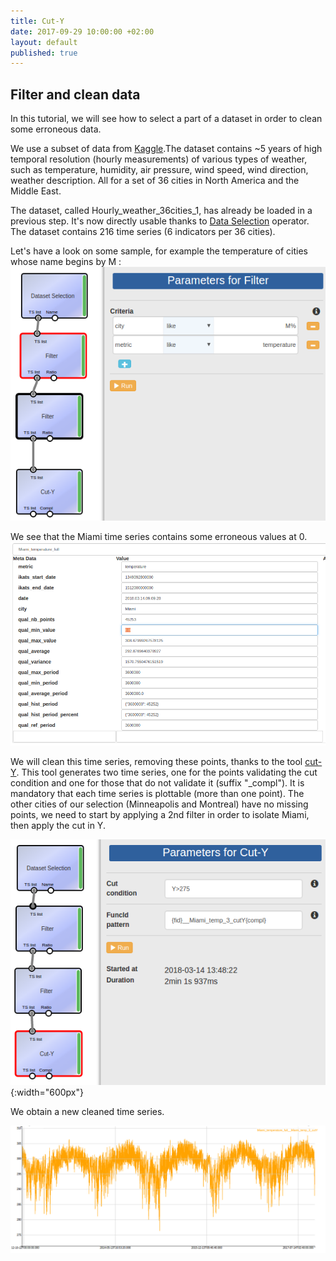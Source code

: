 ```yaml
---
title: Cut-Y
date: 2017-09-29 10:00:00 +02:00
layout: default
published: true
---
```



Filter and clean data
-------------------------

In this tutorial, we will see how to select a part of a dataset in order to clean some erroneous data.

We use a subset of data from [Kaggle](https://www.kaggle.com/selfishgene/historical-hourly-weather-data).The dataset contains ~5 years of high temporal resolution (hourly measurements) of various types of weather, such as temperature, humidity, air pressure, wind speed, wind direction, weather description. All for a set of 36 cities in North America and the Middle East.

The dataset, called Hourly_weather_36cities_1, has already be loaded in a previous step.
It's now directly usable thanks to [Data Selection](/doc/operators/dataSelection.html) operator. The dataset contains 216 time series (6 indicators per 36 cities).

Let's have a look on some sample, for example the temperature of cities whose name begins by M : ![Texte alternatif](/img/tuto2/temp_cities_M.png)

We see that the Miami time series contains some erroneous values at 0.
 ![Texte alternatif](/img/tuto2/metadata_temp_Miami.png)


 We will clean this time series, removing these points, thanks to the tool [cut-Y](/doc/operators/cutY.html). This tool generates two time series, one for the points validating the cut condition and one for those that do not validate it (suffix "\_compl").
 It is mandatory that each time series is plottable (more than one point). The other cities of our selection (Minneapolis and Montreal) have no missing points, we need to start by applying a 2nd filter in order to isolate Miami, then apply the cut in Y.    

![Texte alternatif](/img/tuto2/cut_Y_temp_Miami.png){:width="600px"}



We obtain a new cleaned time series.

![Texte alternatif](/img/tuto2/cleaned_temp_Miami.png)

